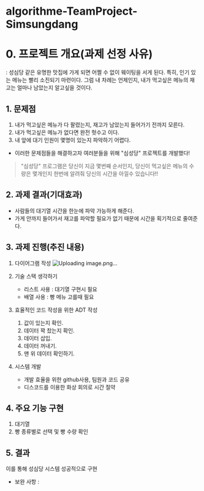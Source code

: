 # algorithme-TeamProject-Simsungdang
# 0. 프로젝트 개요(과제 선정 사유)
: 성심당 같은 유명한 맛집에 가게 되면 어쩔 수 없이 웨이팅을 서게 된다. 특히, 인기 있는 메뉴는 빨리 소진되기 마련이다. 그럼 내 차례는 언제인지, 내가 먹고싶은 메뉴의 재고는 얼마나 남았는지 알고싶을 것이다. 

## 1. 문제점 
1. 내가 먹고싶은 메뉴가 다 팔렸는지, 재고가 남았는지 들어가기 전까지 모른다. 
2. 내가 먹고싶은 메뉴가 없다면 완전 헛수고 이다.
3. 내 앞에 대기 인원이 몇명이 있는지 파악하기 어렵다.

- 이러한 문제점들을 해결하고자 여러분들을 위해 "심성당" 프로젝트를 개발했다!

>"심성당" 프로그램은 당신이 지금 몇번째 순서인지, 당신이 먹고싶은 메뉴의 수량은 몇개인지 한번에 알려줘 당신의 시간을 아낄수 있습니다!!

## 2. 과제 결과(기대효과)
- 사람들의 대기열 시간을 한눈에 파악 가능하게 해준다.
- 가게 안까지 들어가서 재고를 파악할 필요가 없기 때문에 시간을 획기적으로 줄여준다.

## 3. 과제 진행(추진 내용) 
1. 다이어그램 작성
![Uploading image.png…]()


2. 기술 스택 생각하기
   - 리스트 사용 : 대기열 구현시 필요
   - 배열 사용 : 빵 메뉴 고를때 필요
3. 효율적인 코드 작성을 위한 ADT 작성
   1. 값이 있는지 확인.
   2. 데이터 꽉 찼는지 확인.
   3. 데이터 삽입.
   4. 데이터 꺼내기.
   5. 맨 위 데이터 확인하기.
4. 시스템 개발
	- 개발 효율을 위한 github사용, 팀원과 코드 공유
	- 디스코드를 이용한 화상 회의로 시간 절약
## 4. 주요 기능 구현
1. 대기열
2. 빵 종류별로 선택 및 빵 수량 확인

## 5. 결과
이를 통해 성심당 시스템 성공적으로 구현

- 보완 사항 : 
